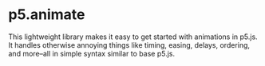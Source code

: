 # p5.animate

This lightweight library makes it easy to get started with animations in p5.js.
It handles otherwise annoying things like timing, easing, delays, ordering, and more–all
in simple syntax similar to base p5.js.
